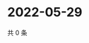 # 2022-05-29

共 0 条

<!-- BEGIN WEIBO -->
<!-- 最后更新时间 Sun May 29 2022 17:15:41 GMT+0800 (China Standard Time) -->

<!-- END WEIBO -->
